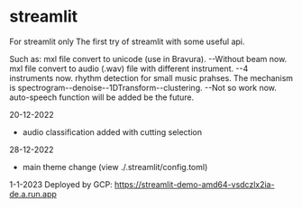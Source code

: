# streamlit
For streamlit only
The first try of streamlit with some useful api.

Such as:
mxl file convert to unicode (use in Bravura). --Without beam now.
mxl file convert to audio (.wav) file with different instrument. --4 instruments now.
rhythm detection for small music prahses. The mechanism is spectrogram--denoise--1DTransform--clustering. --Not so work now.
auto-speech function will be added be the future.

20-12-2022
- audio classification added with cutting selection

28-12-2022
- main theme change (view ./.streamlit/config.toml)

1-1-2023
Deployed by GCP: https://streamlit-demo-amd64-vsdczlx2ia-de.a.run.app
